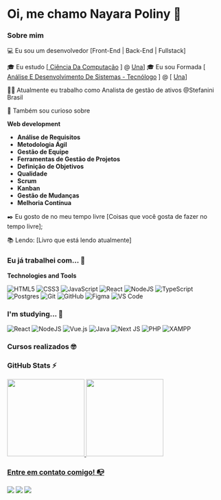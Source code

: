 # Oi, me chamo Nayara Poliny 👋

### Sobre mim

💻 Eu sou um desenvolvedor [Front-End | Back-End | Fullstack]



🎓 Eu estudo [[ Ciência Da Computação](https://www.una.br/graduacao/ciencia-da-computacao/?gad_source=1&gclid=CjwKCAjwmrqzBhAoEiwAXVpgoh1EFT9W5Pfa3Qmj3_Vhd82KP_618DLdfDVz-nla6B2vYbiAVYpEpBoCyaQQAvD_BwE) ] @ [Una](https://www.una.br/)]
🎓 Eu sou Formada  [[ Análise E Desenvolvimento De Sistemas - Tecnólogo](https://www.una.br/graduacao/analise-e-desenvolvimento-de-sistemas/) ] @ [ [Una](https://www.una.br/)]




👩‍💻 Atualmente eu trabalho como Analista de gestão de ativos @Stefanini Brasil

🔎 Também sou curioso sobre 

**Web development**
- **Análise de Requisitos** 
- **Metodologia Ágil**
- **Gestão de Equipe**
- **Ferramentas de Gestão de Projetos**
- **Definição de Objetivos**
- **Qualidade**
- **Scrum**
- **Kanban**
- **Gestão de Mudanças**
- **Melhoria Contínua**

✒️ Eu gosto de no meu tempo livre [Coisas que você gosta de fazer no tempo livre];

📚 Lendo: [Livro que está lendo atualmente]

### Eu já trabalhei com... 🔧

**Technologies and Tools**

![HTML5](https://img.shields.io/badge/html5-%23E34F26.svg?style=for-the-badge&logo=html5&logoColor=white)
![CSS3](https://img.shields.io/badge/css3-%231572B6.svg?style=for-the-badge&logo=css3&logoColor=white)
![JavaScript](https://img.shields.io/badge/javascript-%23323330.svg?style=for-the-badge&logo=javascript&logoColor=%23F7DF1E)
![React](https://img.shields.io/badge/react-%2320232a.svg?style=for-the-badge&logo=react&logoColor=%2361DAFB)
![NodeJS](https://img.shields.io/badge/node.js-6DA55F?style=for-the-badge&logo=node.js&logoColor=white)
![TypeScript](https://img.shields.io/badge/typescript-%23007ACC.svg?style=for-the-badge&logo=typescript&logoColor=white)
![Postgres](https://img.shields.io/badge/postgres-%23316192.svg?style=for-the-badge&logo=postgresql&logoColor=white)
![Git](https://img.shields.io/badge/git-%23F05033.svg?style=for-the-badge&logo=git&logoColor=white)
![GitHub](https://img.shields.io/badge/github-%23121011.svg?style=for-the-badge&logo=github&logoColor=white)
![Figma](https://img.shields.io/badge/figma-%23F24E1E.svg?style=for-the-badge&logo=figma&logoColor=white)
![VS Code](https://img.shields.io/badge/VS%20Code-0078d7.svg?style=for-the-badge&logo=visual-studio-code&logoColor=white)



### I'm studying... 🧩


![React](https://img.shields.io/badge/react-%2320232a.svg?style=for-the-badge&logo=react&logoColor=%2361DAFB)
![NodeJS](https://img.shields.io/badge/node.js-6DA55F?style=for-the-badge&logo=node.js&logoColor=white)
![Vue.js](https://img.shields.io/badge/vuejs-%2335495e.svg?style=for-the-badge&logo=vuedotjs&logoColor=%234FC08D)
![Java](https://img.shields.io/badge/java-%23ED8B00.svg?style=for-the-badge&logo=openjdk&logoColor=white)
![Next JS](https://img.shields.io/badge/Next-black?style=for-the-badge&logo=next.js&logoColor=white)
![PHP](https://img.shields.io/badge/php-%777BB4.svg?style=flat-square&logo=php)
![XAMPP](https://img.shields.io/badge/x-%FB7A24.svg?style=flat-square&logo=xampp&logoColor=%FB7A24)

<!-- (Você pode adicionar novas tecnologias insira ![Nome da Tecnologia](https://img.shields.io/badge/-[Nome da tecnologia]-[Cor do fundo]?style=flat-square&logo=[Nome da tecnologia])) -->

### Cursos realizados 🤓

<!-- (Aqui você pode adicionar cursos que você já fez) -->

<!--
Substitua o usuário lbguilherme pelo seu usuário no GitHub.
-->

### GitHub Stats ⚡
<div>
<a href="https://github.com/nayarapoliny">
<img height="180em" src="https://github-readme-stats.vercel.app/api/top-langs/?username=nayarapoliny&layout=compact&langs_count=7&theme=dracula"/>
<img height="180em" src="https://github-readme-stats.vercel.app/api?username=nayarapoliny&show_icons=true&theme=dracula&include_all_commits=true&count_private=true"/>
</div>

### Entre em contato comigo! 📭
<div>
<a href="https://instagram.com/naay.rar" target="_blank"><img src="https://img.shields.io/badge/-Instagram-%23E4405F?style=for-the-badge&logo=instagram&logoColor=white" target="_blank"></a>
<a href="https://www.twitch.tv/naaycalazans" target="_blank"><img src="https://img.shields.io/badge/Twitch-9146FF?style=for-the-badge&logo=twitch&logoColor=white" target="_blank"></a>
<a href="https://www.linkedin.com/in/nayarapoliny/" target="_blank"><img src="https://img.shields.io/badge/-LinkedIn-%230077B5?style=for-the-badge&logo=linkedin&logoColor=white" target="_blank"></a>   
</div>
